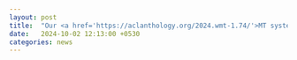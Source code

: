 ```yaml
---
layout: post
title:  "Our <a href='https://aclanthology.org/2024.wmt-1.74/'>MT system submission</a> ranked first for <a href='https://www2.statmt.org/wmt24/multiindicmt-task.html'>MultiIndic22MT shared task</a> at WMT 24."
date:   2024-10-02 12:13:00 +0530
categories: news
---
```

